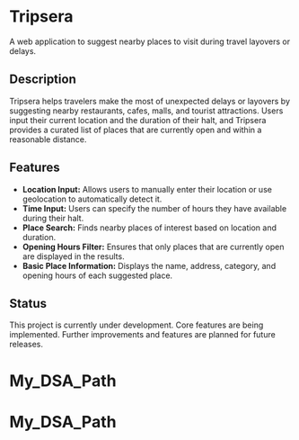 # Tripsera

A web application to suggest nearby places to visit during travel layovers or delays.

## Description

Tripsera helps travelers make the most of unexpected delays or layovers by suggesting nearby restaurants, cafes, malls, and tourist attractions.  Users input their current location and the duration of their halt, and Tripsera provides a curated list of places that are currently open and within a reasonable distance.

## Features

*   **Location Input:**  Allows users to manually enter their location or use geolocation to automatically detect it.
*   **Time Input:**  Users can specify the number of hours they have available during their halt.
*   **Place Search:**  Finds nearby places of interest based on location and duration.
*   **Opening Hours Filter:**  Ensures that only places that are currently open are displayed in the results.
*   **Basic Place Information:** Displays the name, address, category, and opening hours of each suggested place.

<!-- ## Technologies Used -->
<!--  -->
<!-- *   **Frontend:** React -->
<!-- *   **Backend:** Node.js, Express -->
<!-- *   **Database:** MongoDB -->
<!-- *   **API (Potential):** Google Places API, Foursquare Places API (To be implemented) -->
<!--  -->
<!-- ## Setup Instructions -->
<!--  -->
<!-- 1.  **Clone the repository:** -->
<!--  -->
<!--     ```bash -->
<!--     git clone https://github.com/yourusername/tripsera.git  # Replace with your repository URL -->
<!--     cd tripsera -->
<!--     ``` -->
<!--  -->
<!-- 2.  **Install backend dependencies:** -->
<!--  -->
<!--     ```bash -->
<!--     cd backend -->
<!--     npm install -->
<!--     ``` -->
<!--  -->
<!-- 3.  **Configure MongoDB:** -->
<!--  -->
<!--     *   Ensure you have MongoDB installed and running. -->
<!--     *   Create a `.env` file in the `backend` directory and add your MongoDB connection string: -->
<!--  -->
<!--         ``` -->
<!--         MONGODB_URI=mongodb://localhost:27017/tripsera -->
<!--         ``` -->
<!--  -->
<!-- 4.  **Run the backend server:** -->
<!--  -->
<!--     ```bash -->
<!--     npm start -->
<!--     ``` -->
<!--  -->
<!-- 5.  **Install frontend dependencies:** -->
<!--  -->
<!--     ```bash -->
<!--     cd ../frontend -->
<!--     npm install -->
<!--     ``` -->
<!--  -->
<!-- 6.  **Run the frontend application:** -->
<!--  -->
<!--     ```bash -->
<!--     npm start -->
<!--     ``` -->
<!--  -->
<!--     The frontend should now be accessible in your browser at `http://localhost:3000`. -->

## Status

This project is currently under development. Core features are being implemented.  Further improvements and features are planned for future releases.

<!-- ## Future Enhancements -->
<!--  -->
<!-- *   Integrate with Google Places API or Foursquare Places API for more comprehensive place data. -->
<!-- *   Implement user authentication and trip saving functionality. -->
<!-- *   Add reviews and ratings for places. -->
<!-- *   Implement more advanced filtering options. -->
<!-- *   Implement caching. -->
<!--  -->
<!-- ## Contributing -->
<!--  -->
<!-- Contributions are welcome! Please feel free to submit pull requests or open issues. -->
<!--  -->
<!-- ## License -->
<!--  -->
<!-- [Optional: Add license information here, e.g., "This project is licensed under the MIT License - see the LICENSE file for details."] -->
<!--  -->
<!-- ## Contact -->
<!--  -->
<!-- [Your Name] - [Your Email] -->
# My_DSA_Path
# My_DSA_Path
